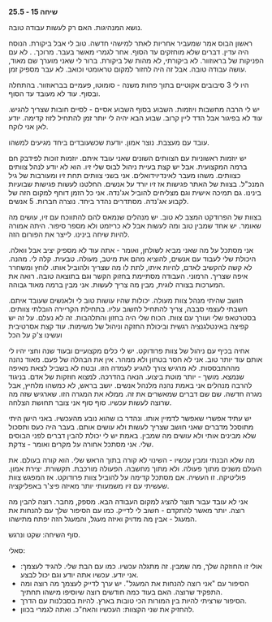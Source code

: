 **שיחה 15 \- 25.5**

נושא המנהיגות. האם רק לעשות עבודה טובה. 

ראשון הבוס אמר שמעביר אחריות לאתר למישהי חדשה. טוב לי אבל ביקורת. הנוסח היה עדין. דברים שלא מוחזקים עד הסוף. אחר לגמרי מאשר בעבר. מרוכך. . לא עם הפניקות של בראוזוור. לא ביקורתי, לא מהות של ביקורת. ברור לי שאני מוערך שם מאוד, עושה עבודה טובה. אבל זה היה לחזור למקום טראומטי וכואב. לא עבר מספיק זמן. 

היו לי 3 סיבובים אקוטיים בתוך פחות משנה \- סומוטו, פעמיים בבראוזוור. בהתחלה ובסוף. עוד לא מעובד עד הסוף. 

יש לי הרבה מחשבות ויוזמות. השבוע בסוף השבוע אסיים \- לסיים חובות שצריך להגיש. עוד לא בפיגור אבל הדד ליין קרוב. שבוע הבא יהיה לי יותר זמן להתחיל לזוז קדימה. יודע לאן אני לוקח. 

עובד עם מעצבת. נוצר אמון. יודעת שכשעובדים ביחד מגיעים למשהו. 

יש יוזמות ראשוניות עם הצוותים השונים שאני עובד איתם. יוזמות זוכות לפידבק חם ברמה המקצועית. אבל יש קצת בעיית ניהול לבוס שלי זיו. הוא לא יודע לנהל צוותים כצוותים. משהו מעבר לאינדיוידואלים. אני בשני צוותים תחת זיו ומעורבות של גיל המנכ"ל. בצוות של האתר פגישות אז זיו יורד על אנשים. החלטנו לעשות פגישות שבועיות בינינו. גם תמיכה אישית וגם מצליחים להוביל אג'נדה. אני כל הזמן דוחף למקום הזה של לקבוע אג'נדה. מסתדרים נהדר ביחד. נוצרה חברות. 5 אנשים. 

בצוות של הפרודקט המצב לא טוב. יש מנהלים שנמאס להם להתווכח עם זיו, עושים מה שאומר. יש אחד שמבין טוב ומה לעשות אבל לא כריזמט ולא מספר סיפור. היתה אמורה להיות שיחה בינינו. לייצר את הפורום הזה. 

אני מסתכל על מה שאני מביא לשולחן, ואומר \- אתה עוד לא מספיק יציב אבל וואלה. היכולת שלי לעבוד עם אנשים, להוציא מהם את מיטב, מעולה. טבעית. קלה לי. מהנה. לא קשה להקשיב לאדם, להיות איתו, לתת לו מה שצריך ולהוביל אותו. לוחץ ומשחרר איפה שצריך. הרמוני. העבודה מסתיימת בחזוק הקשר וגם בתוצאה טובה. רואה את המערכות בצורה לוגית, מבין מה צריך לעשות. אני מבין ברמה מאוד גבוהה. 

חושב שהיתי מנהל צוות מעולה. יכולות שהיו עושות טוב לי ולאנשים שעובד איתם. חשבתי לעצמי סבבה, צריך להתחיל לחשוב עליו. בתחילת הקריירה הובלתי צוותים. בסטרטאפ שלי ועורך עם צוות. הכוח שלי היה בחזון והתלהבות. זה לא נעלם. על זה יש קפיצה באינטלגנציה רגשית וביכולת החזקה וניהול של משימות. עוד קצת אסרטיבית ועשינו צ'ק על הכל

אחיה בכיף עם ניהול של צוות פרודוקט. יש לי כלים מקצועיים ובעוד שנה וחצי יהיו לי אותם עוד יותר טוב. אני לא חסר בטחון ולא ממהר. אין את הבהלה של פעם. מאוד נהנה מההתבססות. לא מרגיש צורך להגיע לעמדה הזו. ובטח לא בשביל לצאת מאיפה שנמצא. מושך \- יותר מוטת ביצוע. הנאה בהדרכה. למצוא חוזקות של אדם. בניגוד להרבה מנהלים אני באמת נהנה מלנהל אנשים. יושב בראש, לא כמשהו מלחיץ, אבל מגרה חדשה. שם שם דברים שמאשרים את זה. ממלא את המגרה הזו. שארגיש שזה מה שרוצה לעשות עכשיו. סוף סוף אני צובר תחושת הצלחה.  

יש עתיד אפשרי שאפשר לדמיין אותו. ונהדר בו שהוא נובע מהעכשיו. באני הישן היתי מתוסכל מדברים שאני חושב שצריך לעשות ולא עושים אותם. בעבר היה כעס ותסכול שלא מבינים אותי ולא עושים מה שמבין. באמת יש לי יכולת להבין דברים לפני הבוסים שלי. אני מסתכל אחורה על מקרים ואומר \- צדקת. 

מה שלא הבנתי ומבין עכשיו \- השינוי לא קורה בתוך הראש שלי. הוא קורה בעולם. את העולם משנים מתוך פעולה. ולא מתוך מחשבה. הפעולה מורכבת. תקשורת. יצירת אמון. פוליטיקה. זו העשיה. אם מסתכל קדימה על להוביל צוות פרודוקט. אז המפגש צוות שעשיתי עם זיו משמעותי יותר מאיזה פיצ'ר באפליקציה. 

אני לא עובד עבור תוצר להציג למקום העבודה הבא. מספק, מחבר. רוצה להבין מה רוצה. יותר מאשר להתקדם \- חשוב לי לדייק. כמו עם הסיפור שלך עם להנחות את המעגל \- אבין מה מדויק ואיזה מעגל, והמעגל הזה יפתח מתישהו. 

סוף השיחה: שקט ונרגש. 

סאלי: 

* אולי זו החוזקה שלך, מה שמבין. זה מתגלה עכשיו. כמו עם הבת שלי. להגיד לעצמך: אני יודע. עכשיו אתה יודע וגם יכול לבצע.   
* הסיפור עם "אני רוצה להנחות את המעגל". יש ערך לדייק לעצמך מה רוצה ומה התפקיד שרוצה. האם בעוד כמה חודשים רוצה שיוסיפו מישהו תחתיך.   
* הסיפור שרציתי להיות בין המורות הכי טובות בארץ. להיות בסבלנות עם הדרך.   
* להחזיק את שני הקצוות: העכשיו והאח"כ. ואתה לגמרי בכוון. 

